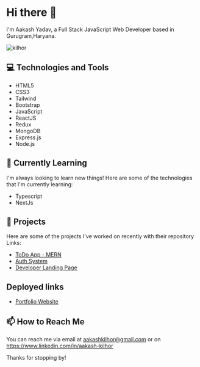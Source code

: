 # Hi there 👋

I'm Aakash Yadav, a Full Stack JavaScript Web Developer based in Gurugram,Haryana.

<p align="left"> <img src="https://komarev.com/ghpvc/?username=aakashkilhor&label=Profile%20views&color=0e75b6&style=flat" alt="kilhor" /> </p>

## 💻 Technologies and Tools

- HTML5
- CSS3
- Tailwind
- Bootstrap
- JavaScript
- ReactJS
- Redux
- MongoDB
- Express.js
- Node.js

## 🌱 Currently Learning

I'm always looking to learn new things! Here are some of the technologies that I'm currently learning:

- Typescript
- NextJs

## 🔭 Projects

Here are some of the projects I've worked on recently with their repository Links:

- [ToDo App - MERN](https://github.com/aakashkilhor/task-management-app.git)
- [Auth System](https://github.com/aakashkilhor/auth-system.git)
- [Developer Landing Page](https://github.com/aakashkilhor/Developer-Landing-Page)

## Deployed links
- [Portfolio Website](https://heroic-starburst-04083a.netlify.app/)

## 📫 How to Reach Me

You can reach me via email at aakashkilhor@gmail.com or on https://www.linkedin.com/in/aakash-kilhor 

Thanks for stopping by!

<!---
aakashkilhor/aakashkilhor is a ✨ special ✨ repository because its `README.md` (this file) appears on your GitHub profile.
You can click the Preview link to take a look at your changes.
--->
